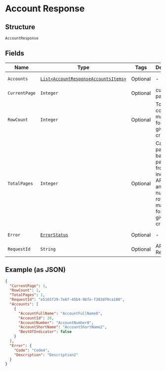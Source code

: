 
# Account Response

## Structure

`AccountResponse`

## Fields

| Name | Type | Tags | Description | Getter | Setter |
|  --- | --- | --- | --- | --- | --- |
| `Accounts` | [`List<AccountResponseAccountsItems>`](../../doc/models/account-response-accounts-items.md) | Optional | - | List<AccountResponseAccountsItems> getAccounts() | setAccounts(List<AccountResponseAccountsItems> accounts) |
| `CurrentPage` | `Integer` | Optional | current page | Integer getCurrentPage() | setCurrentPage(Integer currentPage) |
| `RowCount` | `Integer` | Optional | Total row count matched for the given input criteria | Integer getRowCount() | setRowCount(Integer rowCount) |
| `TotalPages` | `Integer` | Optional | Calculated page count based on page size from the incoming API request and total number of rows matched for the given input criteria. | Integer getTotalPages() | setTotalPages(Integer totalPages) |
| `Error` | [`ErrorStatus`](../../doc/models/error-status.md) | Optional | - | ErrorStatus getError() | setError(ErrorStatus error) |
| `RequestId` | `String` | Optional | API Request ID | String getRequestId() | setRequestId(String requestId) |

## Example (as JSON)

```json
{
  "CurrentPage": 1,
  "RowCount": 1,
  "TotalPages": 1,
  "RequestId": "e5165f29-7e6f-45b4-96fe-f303df9ca180",
  "Accounts": [
    {
      "AccountFullName": "AccountFullName8",
      "AccountId": 28,
      "AccountNumber": "AccountNumber0",
      "AccountShortName": "AccountShortName2",
      "BestOfIndicator": false
    }
  ],
  "Error": {
    "Code": "Code4",
    "Description": "Description2"
  }
}
```

